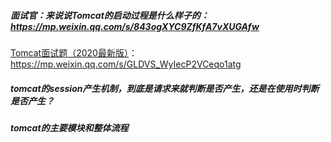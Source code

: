 ##### 面试官：来说说Tomcat的启动过程是什么样子的：https://mp.weixin.qq.com/s/843ogXYC9ZfKfA7vXUGAfw

[Tomcat面试题（2020最新版）](https://mp.weixin.qq.com/s/GLDVS_WyIecP2VCeqo1atg)： https://mp.weixin.qq.com/s/GLDVS_WyIecP2VCeqo1atg





##### tomcat的session产生机制，到底是请求来就判断是否产生，还是在使用时判断是否产生？

##### tomcat的主要模块和整体流程



##### 




